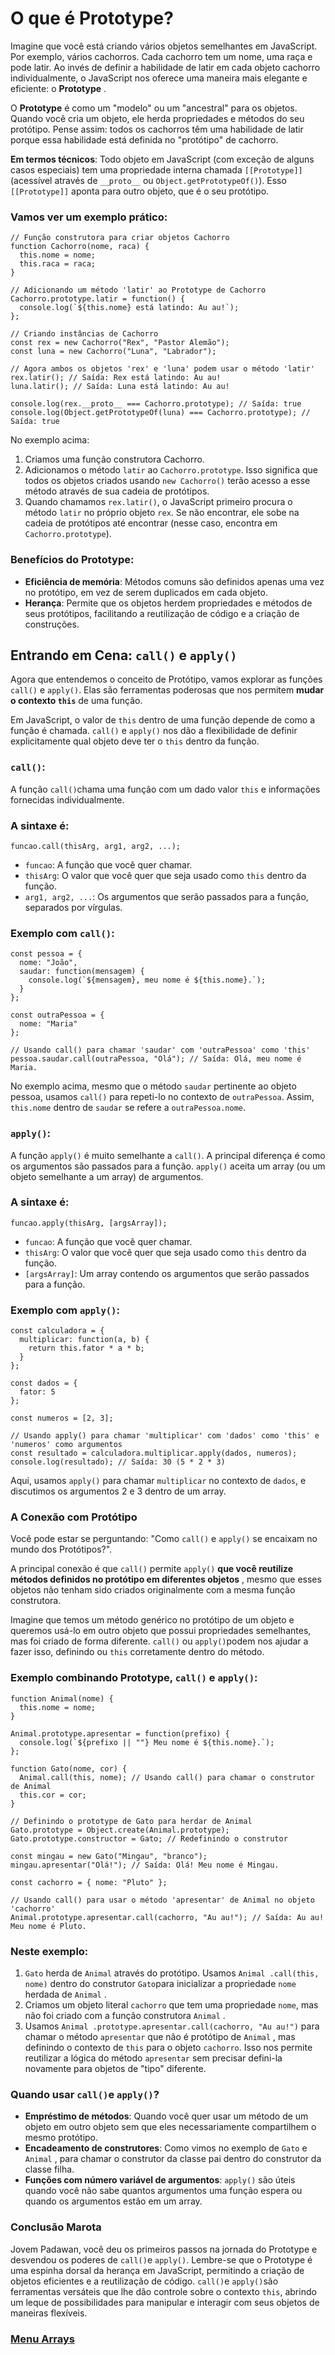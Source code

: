 # O que é Prototype?

Imagine que você está criando vários objetos semelhantes em JavaScript. Por exemplo, vários cachorros. Cada cachorro tem um nome, uma raça e pode latir. Ao invés de definir a habilidade de latir em cada objeto cachorro individualmente, o JavaScript nos oferece uma maneira mais elegante e eficiente: o **Prototype** .

O **Prototype** é como um "modelo" ou um "ancestral" para os objetos. Quando você cria um objeto, ele herda propriedades e métodos do seu protótipo. Pense assim: todos os cachorros têm uma habilidade de latir porque essa habilidade está definida no "protótipo" de cachorro.

**Em termos técnicos**: Todo objeto em JavaScript (com exceção de alguns casos especiais) tem uma propriedade interna chamada `[[Prototype]]`(acessível através de `__proto__` ou `Object.getPrototypeOf()`). Esso `[[Prototype]]` aponta para outro objeto, que é o seu protótipo.

### Vamos ver um exemplo prático:

```
// Função construtora para criar objetos Cachorro
function Cachorro(nome, raca) {
  this.nome = nome;
  this.raca = raca;
}

// Adicionando um método 'latir' ao Prototype de Cachorro
Cachorro.prototype.latir = function() {
  console.log(`${this.nome} está latindo: Au au!`);
};

// Criando instâncias de Cachorro
const rex = new Cachorro("Rex", "Pastor Alemão");
const luna = new Cachorro("Luna", "Labrador");

// Agora ambos os objetos 'rex' e 'luna' podem usar o método 'latir'
rex.latir(); // Saída: Rex está latindo: Au au!
luna.latir(); // Saída: Luna está latindo: Au au!

console.log(rex.__proto__ === Cachorro.prototype); // Saída: true
console.log(Object.getPrototypeOf(luna) === Cachorro.prototype); // Saída: true
```

No exemplo acima:

1. Criamos uma função construtora Cachorro.
2. Adicionamos o método `latir` ao `Cachorro.prototype`. Isso significa que todos os objetos criados usando `new Cachorro()` terão acesso a esse método através de sua cadeia de protótipos.
3. Quando chamamos `rex.latir()`, o JavaScript primeiro procura o método `latir` no próprio objeto `rex`. Se não encontrar, ele sobe na cadeia de protótipos até encontrar (nesse caso, encontra em `Cachorro.prototype`).

### Benefícios do Prototype:

- **Eficiência de memória**: Métodos comuns são definidos apenas uma vez no protótipo, em vez de serem duplicados em cada objeto.
- **Herança**: Permite que os objetos herdem propriedades e métodos de seus protótipos, facilitando a reutilização de código e a criação de construções.

## Entrando em Cena: `call()` e `apply()`

Agora que entendemos o conceito de Protótipo, vamos explorar as funções `call()` e `apply()`. Elas são ferramentas poderosas que nos permitem **mudar o contexto `this`** de uma função.

Em JavaScript, o valor de `this` dentro de uma função depende de como a função é chamada. `call()` e `apply()` nos dão a flexibilidade de definir explicitamente qual objeto deve ter o `this` dentro da função.

### `call()`:

A função `call()`chama uma função com um dado valor `this` e informações fornecidas individualmente.

### A sintaxe é:

```
funcao.call(thisArg, arg1, arg2, ...);
```

- `funcao`: A função que você quer chamar.
- `thisArg`: O valor que você quer que seja usado como `this` dentro da função.
- `arg1, arg2, ...`: Os argumentos que serão passados ​​para a função, separados por vírgulas.

### Exemplo com `call()`:

```
const pessoa = {
  nome: "João",
  saudar: function(mensagem) {
    console.log(`${mensagem}, meu nome é ${this.nome}.`);
  }
};

const outraPessoa = {
  nome: "Maria"
};

// Usando call() para chamar 'saudar' com 'outraPessoa' como 'this'
pessoa.saudar.call(outraPessoa, "Olá"); // Saída: Olá, meu nome é Maria.
```

No exemplo acima, mesmo que o método `saudar` pertinente ao objeto pessoa, usamos `call()` para repeti-lo no contexto de `outraPessoa`. Assim, `this.nome` dentro de `saudar` se refere a `outraPessoa.nome`.

### `apply()`:

A função `apply()` é muito semelhante a `call()`. A principal diferença é como os argumentos são passados ​​para a função. `apply()` aceita um array (ou um objeto semelhante a um array) de argumentos.

### A sintaxe é:

```
funcao.apply(thisArg, [argsArray]);
```

- `funcao`: A função que você quer chamar.
- `thisArg`: O valor que você quer que seja usado como `this` dentro da função.
- `[argsArray]`: Um array contendo os argumentos que serão passados ​​para a função.

### Exemplo com `apply()`:

```
const calculadora = {
  multiplicar: function(a, b) {
    return this.fator * a * b;
  }
};

const dados = {
  fator: 5
};

const numeros = [2, 3];

// Usando apply() para chamar 'multiplicar' com 'dados' como 'this' e 'numeros' como argumentos
const resultado = calculadora.multiplicar.apply(dados, numeros);
console.log(resultado); // Saída: 30 (5 * 2 * 3)
```

Aqui, usamos `apply()` para chamar `multiplicar` no contexto de `dados`, e discutimos os argumentos 2 e 3 dentro de um array.

### A Conexão com Protótipo

Você pode estar se perguntando: "Como `call()` e `apply()` se encaixam no mundo dos Protótipos?".

A principal conexão é que `call()` permite `apply()` **que você reutilize métodos definidos no protótipo em diferentes objetos** , mesmo que esses objetos não tenham sido criados originalmente com a mesma função construtora.

Imagine que temos um método genérico no protótipo de um objeto e queremos usá-lo em outro objeto que possui propriedades semelhantes, mas foi criado de forma diferente. `call()` ou `apply()`podem nos ajudar a fazer isso, definindo ou `this` corretamente dentro do método.

### Exemplo combinando Prototype, `call()` e `apply()`:

```
function Animal(nome) {
  this.nome = nome;
}

Animal.prototype.apresentar = function(prefixo) {
  console.log(`${prefixo || ""} Meu nome é ${this.nome}.`);
};

function Gato(nome, cor) {
  Animal.call(this, nome); // Usando call() para chamar o construtor de Animal
  this.cor = cor;
}

// Definindo o prototype de Gato para herdar de Animal
Gato.prototype = Object.create(Animal.prototype);
Gato.prototype.constructor = Gato; // Redefinindo o construtor

const mingau = new Gato("Mingau", "branco");
mingau.apresentar("Olá!"); // Saída: Olá! Meu nome é Mingau.

const cachorro = { nome: "Pluto" };

// Usando call() para usar o método 'apresentar' de Animal no objeto 'cachorro'
Animal.prototype.apresentar.call(cachorro, "Au au!"); // Saída: Au au! Meu nome é Pluto.
```

### Neste exemplo:

1. `Gato` herda de `Animal` através do protótipo. Usamos `Animal .call(this, nome)` dentro do construtor `Gato`para inicializar a propriedade `nome` herdada de `Animal` .
2. Criamos um objeto literal `cachorro` que tem uma propriedade `nome`, mas não foi criado com a função construtora `Animal` .
3. Usamos `Animal .prototype.apresentar.call(cachorro, "Au au!")` para chamar o método `apresentar` que não é protótipo de `Animal` , mas definindo o contexto de `this` para o objeto `cachorro`. Isso nos permite reutilizar a lógica do método `apresentar` sem precisar defini-la novamente para objetos de "tipo" diferente.

### Quando usar `call()`e `apply()`?

- **Empréstimo de métodos**: Quando você quer usar um método de um objeto em outro objeto sem que eles necessariamente compartilhem o mesmo protótipo.
- **Encadeamento de construtores**: Como vimos no exemplo de `Gato` e `Animal` , para chamar o construtor da classe pai dentro do construtor da classe filha.
- **Funções com número variável de argumentos**: `apply()` são úteis quando você não sabe quantos argumentos uma função espera ou quando os argumentos estão em um array.

### Conclusão Marota

Jovem Padawan, você deu os primeiros passos na jornada do Prototype e desvendou os poderes de `call()`e `apply()`. Lembre-se que o Prototype é uma espinha dorsal da herança em JavaScript, permitindo a criação de objetos eficientes e a reutilização de código. `call()`e `apply()`são ferramentas versáteis que lhe dão controle sobre o contexto `this`, abrindo um leque de possibilidades para manipular e interagir com seus objetos de maneiras flexíveis.

### [Menu Arrays](../menu.md)
